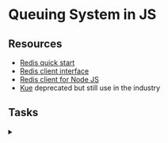 # Queuing System in JS
## Resources
* [Redis quick start](https://redis.io/docs/getting-started/)
* [Redis client interface](https://redis.io/docs/ui/cli/)
* [Redis client for Node JS](https://github.com/redis/node-redis)
* [Kue](https://github.com/Automattic/kue) deprecated but still use in the industry

## Tasks
<details>
<summary></summary>
<div style="width: 100%;">
<img src="./0x03.png" style="width: 100%; height: auto;">
</div>
</details>

